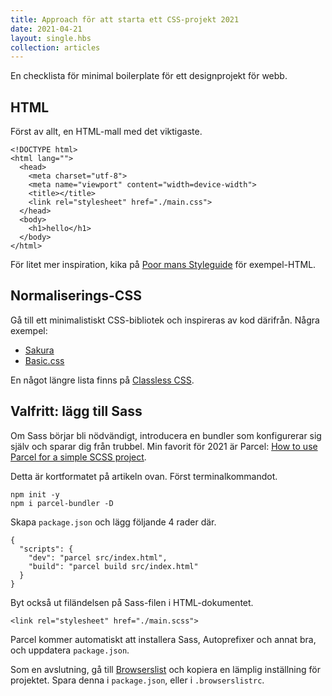 ```yaml
---
title: Approach för att starta ett CSS-projekt 2021
date: 2021-04-21
layout: single.hbs
collection: articles
---
```


En checklista för minimal boilerplate för ett designprojekt för webb.

## HTML

Först av allt, en HTML-mall med det viktigaste.

```
<!DOCTYPE html>
<html lang="">
  <head>
    <meta charset="utf-8">
    <meta name="viewport" content="width=device-width">
    <title></title>
    <link rel="stylesheet" href="./main.css">
  </head>
  <body>
    <h1>hello</h1>
  </body>
</html>
```

För litet mer inspiration, kika på [Poor mans Styleguide](https://poormansstyleguide.com/) för exempel-HTML.

## Normaliserings-CSS

Gå till ett minimalistiskt CSS-bibliotek och inspireras av kod därifrån. Några exempel:

 * [Sakura](https://oxal.org/projects/sakura/demo/)
 * [Basic.css](https://vladocar.github.io/Basic.css/)

En något längre lista finns på [Classless CSS](https://github.com/dbohdan/classless-css).

## Valfritt: lägg till Sass

Om Sass börjar bli nödvändigt, introducera en bundler som konfigurerar sig själv och sparar dig från trubbel. 
Min favorit för 2021 är Parcel: [How to use Parcel for a simple SCSS project](https://www.brianhan.co/2018-12-18-parcel-sass/).

Detta är kortformatet på artikeln ovan. Först terminalkommandot.

```
npm init -y
npm i parcel-bundler -D
```

Skapa `package.json` och lägg följande 4 rader där.

```
{
  "scripts": {
    "dev": "parcel src/index.html",
    "build": "parcel build src/index.html"
  }
}
```

Byt också ut filändelsen på Sass-filen i HTML-dokumentet.

```
<link rel="stylesheet" href="./main.scss">
```

Parcel kommer automatiskt att installera Sass, Autoprefixer och annat bra, och uppdatera `package.json`.

Som en avslutning, gå till [Browserslist](https://browserslist.dev/) och kopiera en lämplig inställning för projektet. Spara denna i `package.json`, eller i `.browserslistrc`.